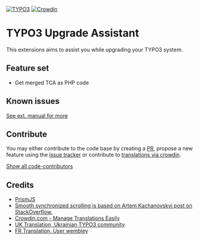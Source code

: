 [![TYPO3](https://img.shields.io/badge/TYPO3-Extension-orange)](https://extensions.typo3.org/extension/ama_t3_upgrade_assistant)
[![Crowdin](https://badges.crowdin.net/typo3-upgrade-assistant/localized.svg)](https://crowdin.com/project/typo3-upgrade-assistant)

# TYPO3 Upgrade Assistant

This extensions aims to assist you while upgrading your TYPO3 system.

## Feature set
* Get merged TCA as PHP code

## Known issues

[See ext. manual for more](https://docs.typo3.org/p/amartinno1/ama-t3-upgrade-assistant/master/en-us/)

## Contribute
You may either contribute to the code base by creating a [PR](https://github.com/AMartinNo1/ama_t3_upgrade_assistant/pulls),
propose a new feature using the [issue tracker](https://github.com/AMartinNo1/ama_t3_upgrade_assistant/issues)
or contribute to [translations via crowdin](https://crowdin.com/project/typo3-upgrade-assistant).

[Show all code-contributors](https://github.com/AMartinNo1/ama_t3_upgrade_assistant/graphs/contributors)

## Credits

* [PrismJS](https://prismjs.com)
* [Smooth synchronized scrolling is based on Artem Kachanovskyi post on StackOverflow.](https://stackoverflow.com/a/41998497)
* [Crowdin.com - Manage Translations Easily](https://crowdin.com)
* [UK Translation, Ukrainian TYPO3 community](https://www.typo3.org.ua/)
* [FR Translation, User wembley](https://crowdin.com/profile/wembley)